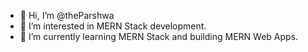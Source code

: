- 👋 Hi, I’m @theParshwa
- 👀 I’m interested in MERN Stack development.
- 🌱 I’m currently learning MERN Stack and building MERN Web Apps.

<!---
theParshwa/theParshwa is a ✨ special ✨ repository because its `README.md` (this file) appears on your GitHub profile.
You can click the Preview link to take a look at your changes.
--->
